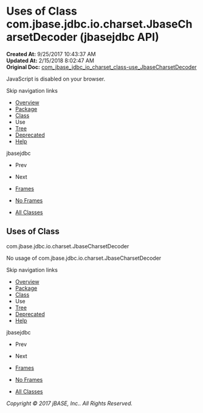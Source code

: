 # Uses of Class com.jbase.jdbc.io.charset.JbaseCharsetDecoder (jbasejdbc   API)

**Created At:** 9/25/2017 10:43:37 AM  
**Updated At:** 2/15/2018 8:02:47 AM  
**Original Doc:** [com_jbase_jdbc_io_charset_class-use_JbaseCharsetDecoder](https://docs.jbase.com/39234-class-use/com_jbase_jdbc_io_charset_class-use_JbaseCharsetDecoder)  

<!--<br>    try {<br>        if (location.href.indexOf('is-external=true') == -1) {<br>            parent.document.title="Uses of Class com.jbase.jdbc.io.charset.JbaseCharsetDecoder (jbasejdbc   API)";<br>        }<br>    }<br>    catch(err) {<br>    }<br>//-->
JavaScript is disabled on your browser.

Skip navigation links

- [Overview](../../../../../../overview-summary.html)
- [Package](/39233-charset/com_jbase_jdbc_io_charset_package-summary)
- [Class](/39233-charset/com_jbase_jdbc_io_charset_JbaseCharsetDecoder "class in com.jbase.jdbc.io.charset")
- Use
- [Tree](/39233-charset/com_jbase_jdbc_io_charset_package-tree)
- [Deprecated](../../../../../../deprecated-list.html)
- [Help](../../../../../../help-doc.html)


jbasejdbc <br>

- Prev
- Next


- [Frames](../../../../../../index.html?com/jbase/jdbc/io/charset/class-use//39234-class-use/com_jbase_jdbc_io_charset_class-use_JbaseCharsetDecoder)
- [No Frames](/39234-class-use/com_jbase_jdbc_io_charset_class-use_JbaseCharsetDecoder)


- [All Classes](../../../../../../allclasses-noframe.html)


<!--<br>  allClassesLink = document.getElementById("allclasses\_navbar\_top");<br>  if(window==top) {<br>    allClassesLink.style.display = "block";<br>  }<br>  else {<br>    allClassesLink.style.display = "none";<br>  }<br>  //-->

## Uses of Class
com.jbase.jdbc.io.charset.JbaseCharsetDecoder

No usage of com.jbase.jdbc.io.charset.JbaseCharsetDecoder

Skip navigation links

- [Overview](../../../../../../overview-summary.html)
- [Package](/39233-charset/com_jbase_jdbc_io_charset_package-summary)
- [Class](/39233-charset/com_jbase_jdbc_io_charset_JbaseCharsetDecoder "class in com.jbase.jdbc.io.charset")
- Use
- [Tree](/39233-charset/com_jbase_jdbc_io_charset_package-tree)
- [Deprecated](../../../../../../deprecated-list.html)
- [Help](../../../../../../help-doc.html)


jbasejdbc <br>

- Prev
- Next


- [Frames](../../../../../../index.html?com/jbase/jdbc/io/charset/class-use//39234-class-use/com_jbase_jdbc_io_charset_class-use_JbaseCharsetDecoder)
- [No Frames](/39234-class-use/com_jbase_jdbc_io_charset_class-use_JbaseCharsetDecoder)


- [All Classes](../../../../../../allclasses-noframe.html)


<!--<br>  allClassesLink = document.getElementById("allclasses\_navbar\_bottom");<br>  if(window==top) {<br>    allClassesLink.style.display = "block";<br>  }<br>  else {<br>    allClassesLink.style.display = "none";<br>  }<br>  //-->

*Copyright © 2017 jBASE, Inc.. All Rights Reserved.*
